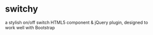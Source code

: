 switchy
=======

a stylish on/off switch HTML5 component &amp; jQuery plugin, designed to work well with Bootstrap
